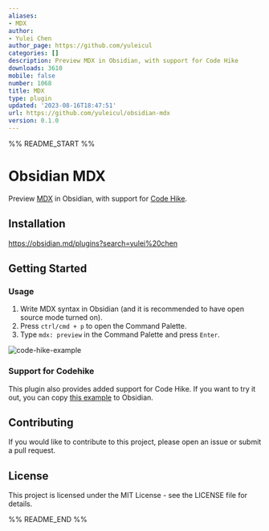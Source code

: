 ```yaml
---
aliases:
- MDX
author:
- Yulei Chen
author_page: https://github.com/yuleicul
categories: []
description: Preview MDX in Obsidian, with support for Code Hike
downloads: 3610
mobile: false
number: 1068
title: MDX
type: plugin
updated: '2023-08-16T18:47:51'
url: https://github.com/yuleicul/obsidian-mdx
version: 0.1.0
---
```


%% README_START %%

# Obsidian MDX

Preview [MDX](https://github.com/mdx-js/mdx/) in Obsidian, with support for [Code Hike](https://github.com/code-hike/codehike).

## Installation

https://obsidian.md/plugins?search=yulei%20chen

## Getting Started

### Usage

1. Write MDX syntax in Obsidian (and it is recommended to have open source mode turned on).
2. Press `ctrl/cmd + p` to open the Command Palette.
3. Type `mdx: preview` in the Command Palette and press `Enter`.

![code-hike-example](https://github.com/yuleicul/obsidian-mdx/assets/27288153/a28bea0c-610a-4282-ad89-89fccc504f8a)

### Support for Codehike

This plugin also provides added support for Code Hike.
If you want to try it out, you can copy [this example](https://github.com/code-hike/codehike/blob/next/examples/vite/src/hello.mdx) to Obsidian.

## Contributing

If you would like to contribute to this project, please open an issue or submit a pull request.

## License

This project is licensed under the MIT License - see the LICENSE file for details.


%% README_END %%